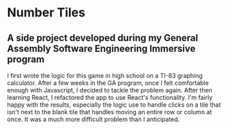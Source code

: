 # Number Tiles
## A side project developed during my General Assembly Software Engineering Immersive program

I first wrote the logic for this game in high school on a TI-83 graphing calculator. After a few weeks in the GA program, once I felt comfortable enough with Javascript, I decided to tackle the problem again. After then learning React, I refactored the app to use React's functionality. I'm fairly happy with the results, especially the logic use to handle clicks on a tile that isn't next to the blank tile that handles moving an entire row or column at once. It was a much more difficult problem than I anticipated.